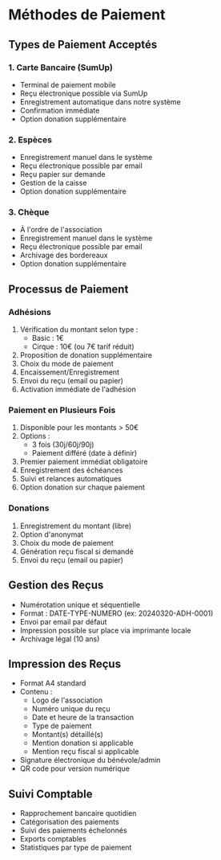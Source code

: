 # Méthodes de Paiement

## Types de Paiement Acceptés

### 1. Carte Bancaire (SumUp)
- Terminal de paiement mobile
- Reçu électronique possible via SumUp
- Enregistrement automatique dans notre système
- Confirmation immédiate
- Option donation supplémentaire

### 2. Espèces
- Enregistrement manuel dans le système
- Reçu électronique possible par email
- Reçu papier sur demande
- Gestion de la caisse
- Option donation supplémentaire

### 3. Chèque
- À l'ordre de l'association
- Enregistrement manuel dans le système
- Reçu électronique possible par email
- Archivage des bordereaux
- Option donation supplémentaire

## Processus de Paiement

### Adhésions
1. Vérification du montant selon type :
   - Basic : 1€
   - Cirque : 10€ (ou 7€ tarif réduit)
2. Proposition de donation supplémentaire
3. Choix du mode de paiement
4. Encaissement/Enregistrement
5. Envoi du reçu (email ou papier)
6. Activation immédiate de l'adhésion

### Paiement en Plusieurs Fois
1. Disponible pour les montants > 50€
2. Options :
   - 3 fois (30j/60j/90j)
   - Paiement différé (date à définir)
3. Premier paiement immédiat obligatoire
4. Enregistrement des échéances
5. Suivi et relances automatiques
6. Option donation sur chaque paiement

### Donations
1. Enregistrement du montant (libre)
2. Option d'anonymat
3. Choix du mode de paiement
4. Génération reçu fiscal si demandé
5. Envoi du reçu (email ou papier)

## Gestion des Reçus
- Numérotation unique et séquentielle
- Format : DATE-TYPE-NUMERO (ex: 20240320-ADH-0001)
- Envoi par email par défaut
- Impression possible sur place via imprimante locale
- Archivage légal (10 ans)

## Impression des Reçus
- Format A4 standard
- Contenu :
  * Logo de l'association
  * Numéro unique du reçu
  * Date et heure de la transaction
  * Type de paiement
  * Montant(s) détaillé(s)
  * Mention donation si applicable
  * Mention reçu fiscal si applicable
- Signature électronique du bénévole/admin
- QR code pour version numérique

## Suivi Comptable
- Rapprochement bancaire quotidien
- Catégorisation des paiements
- Suivi des paiements échelonnés
- Exports comptables
- Statistiques par type de paiement 